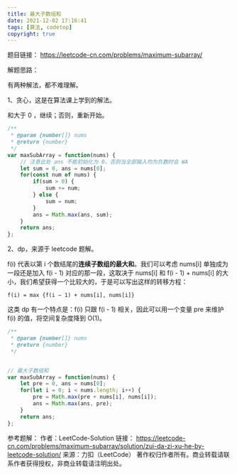 ```yaml
---
title: 最大子数组和
date: 2021-12-02 17:16:41
tags: [算法, codetop]
copyright: true
---
```

题目链接：
https://leetcode-cn.com/problems/maximum-subarray/

解题思路：

有两种解法，都不难理解。

1、贪心，这是在算法课上学到的解法。

和大于 0 ，继续；否则，重新开始。

```js
/**
 * @param {number[]} nums
 * @return {number}
 */
var maxSubArray = function(nums) {
    // 注意此处 ans 不能初始化为 0，否则当全部输入均为负数时会 WA
    let sum = 0, ans = nums[0];
    for(const num of nums) {
        if(sum > 0) {
            sum += num;
        } else {
            sum = num;
        }
        ans = Math.max(ans, sum);
    }
    return ans;
};
```

2、dp，来源于 leetcode 题解。

f(i) 代表以第 i 个数结尾的**连续子数组的最大和**。我们可以考虑 nums[i] 单独成为一段还是加入 f(i - 1) 对应的那一段，这取决于 nums[i] 和 f(i - 1) + nums[i] 的大小，我们希望获得一个比较大的，于是可以写出这样的转移方程：

```
f(i) = max {f(i − 1) + nums[i], nums[i]}
```

这类 dp 有一个特点是：f(i) 只跟 f(i - 1) 相关，因此可以用一个变量 pre 来维护 f(i) 的值，将空间复杂度降到 O(1)。

```js
/**
 * @param {number[]} nums
 * @return {number}
 */


// 最大子数组和
var maxSubArray = function(nums) {
    let pre = 0, ans = nums[0];
    for(let i = 0; i < nums.length; i++) {
        pre = Math.max(pre + nums[i], nums[i]);
        ans = Math.max(ans, pre);
    }
    return ans;
};
```

参考题解：
作者：LeetCode-Solution
链接：
https://leetcode-cn.com/problems/maximum-subarray/solution/zui-da-zi-xu-he-by-leetcode-solution/
来源：力扣（LeetCode）
著作权归作者所有。商业转载请联系作者获得授权，非商业转载请注明出处。